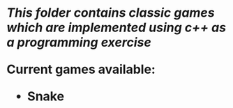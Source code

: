 *<h1> This folder contains classic games which are implemented using c++ as a programming exercise*

**Current games available**:
* Snake